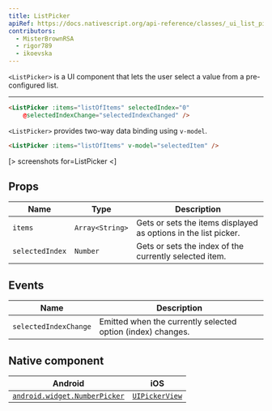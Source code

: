 ```yaml
---
title: ListPicker
apiRef: https://docs.nativescript.org/api-reference/classes/_ui_list_picker_.listpicker
contributors:
  - MisterBrownRSA
  - rigor789
  - ikoevska
---
```

`<ListPicker>` is a UI component that lets the user select a value from a pre-configured list.

* * *

```html
<ListPicker :items="listOfItems" selectedIndex="0"
    @selectedIndexChange="selectedIndexChanged" />
```

`<ListPicker>` provides two-way data binding using `v-model`.

```html
<ListPicker :items="listOfItems" v-model="selectedItem" />
```

[> screenshots for=ListPicker <]

## Props

| Name            | Type                  | Description                                                     |
| --------------- | --------------------- | --------------------------------------------------------------- |
| `items`         | `Array<String>` | Gets or sets the items displayed as options in the list picker. |
| `selectedIndex` | `Number`              | Gets or sets the index of the currently selected item.          |

## Events

| Name                  | Description                                                 |
| --------------------- | ----------------------------------------------------------- |
| `selectedIndexChange` | Emitted when the currently selected option (index) changes. |

## Native component

| Android                                                                                                   | iOS                                                                            |
| --------------------------------------------------------------------------------------------------------- | ------------------------------------------------------------------------------ |
| [`android.widget.NumberPicker`](https://developer.android.com/reference/android/widget/NumberPicker.html) | [`UIPickerView`](https://developer.apple.com/documentation/uikit/uipickerview) |